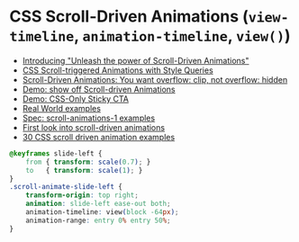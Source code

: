 # CSS Scroll-Driven Animations (`view-timeline`, `animation-timeline`, `view()`)

- [Introducing "Unleash the power of Scroll-Driven Animations"](https://developer.chrome.com/blog/scroll-driven-animations-video-course?hl=en)
- [CSS Scroll-triggered Animations with Style Queries](https://ryanmulligan.dev/blog/scroll-triggered-animations-style-queries/)
- [Scroll-Driven Animations: You want overflow: clip, not overflow: hidden](https://www.bram.us/2024/02/14/scroll-driven-animations-you-want-overflow-clip-not-overflow-hidden/)
- [Demo: show off Scroll-driven Animations](https://scroll-driven-animations.style/)
- [Demo: CSS-Only Sticky CTA](https://x.com/jh3yy/status/1765166342502559923?s=20)
- [Real World examples](https://x.com/Una/status/1767237843330433298?s=20)
- [Spec: scroll-animations-1 examples](https://github.com/w3c/csswg-drafts/pull/11421)
- [First look into scroll-driven animations](https://www.builder.io/blog/scroll-driven-animations)
- [30 CSS scroll driven animation examples](https://nerdy.dev/notebook/scroll-driven-animations.html)

```css
@keyframes slide-left {
    from { transform: scale(0.7); }
    to   { transform: scale(1); }
}
.scroll-animate-slide-left {
    transform-origin: top right;
    animation: slide-left ease-out both;
    animation-timeline: view(block -64px);
    animation-range: entry 0% entry 50%;
}
```
